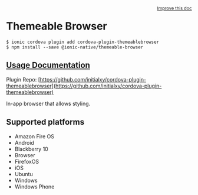 <a style="float:right;font-size:12px;" href="http://github.com/ionic-team/ionic-native/edit/master/src/@ionic-native/plugins/themeable-browser/index.ts#L134">
  Improve this doc
</a>

# Themeable Browser

```
$ ionic cordova plugin add cordova-plugin-themeablebrowser
$ npm install --save @ionic-native/themeable-browser
```

## [Usage Documentation](https://ionicframework.com/docs/native/themeable-browser/)

Plugin Repo: [https://github.com/initialxy/cordova-plugin-themeablebrowser](https://github.com/initialxy/cordova-plugin-themeablebrowser)

In-app browser that allows styling.

## Supported platforms
- Amazon Fire OS
- Android
- Blackberry 10
- Browser
- FirefoxOS
- iOS
- Ubuntu
- Windows
- Windows Phone



